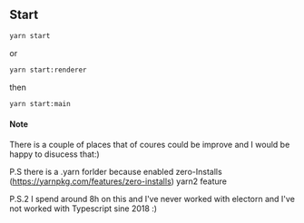 ## Start

```cmd
yarn start
```

or

```cmd
yarn start:renderer
````

then

```cmd
yarn start:main
````

#### Note
There is a couple of places that of coures could be improve and I would be happy to disucess that:) 

P.S there is a .yarn forlder because enabled zero-Installs (https://yarnpkg.com/features/zero-installs) yarn2 feature

P.S.2 I spend around 8h on this and I've never worked with electorn and I've not worked with Typescript sine 2018 :)
